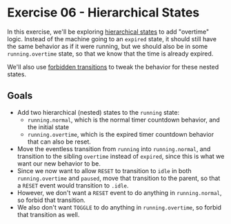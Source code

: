 # Exercise 06 - Hierarchical States

In this exercise, we'll be exploring
[hierarchical states](https://xstate.js.org/docs/guides/hierarchical.html) to
add "overtime" logic. Instead of the machine going to an `expired` state, it
should still have the same behavior as if it were running, but we should also be
in some `running.overtime` state, so that we know that the time is already
expired.

We'll also use
[forbidden transitions](https://xstate.js.org/docs/guides/transitions.html#forbidden-transitions)
to tweak the behavior for these nested states.

## Goals

- Add two hierarchical (nested) states to the `running` state:
  - `running.normal`, which is the normal timer countdown behavior, and the
    initial state
  - `running.overtime`, which is the expired timer countdown behavior that can
    also be reset.
- Move the eventless transition from `running` into `running.normal`, and
  transition to the sibling `overtime` instead of `expired`, since this is what
  we want our new behavior to be.
- Since we now want to allow `RESET` to transition to `idle` in both
  `running.overtime` and `paused`, move that transition to the parent, so that a
  `RESET` event would transition to `.idle`.
- However, we don't want a `RESET` event to do anything in `running.normal`, so
  forbid that transition.
- We also don't want `TOGGLE` to do anything in `running.overtime`, so forbid
  that transition as well.
